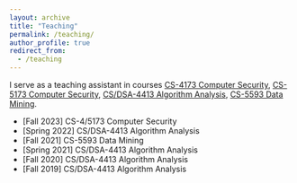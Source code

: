 ```yaml
---
layout: archive
title: "Teaching"
permalink: /teaching/
author_profile: true
redirect_from:
  - /teaching
---
```


I serve as a teaching assistant in courses [CS-4173 Computer Security](https://www.coursicle.com/ou/courses/CS/4173/), [CS-5173 Computer Security](https://www.coursicle.com/ou/courses/CS/4173/), [CS/DSA-4413 Algorithm Analysis](https://www.coursicle.com/ou/courses/CS/4413/), [CS-5593 Data Mining](https://www.coursicle.com/ou/courses/CS/5593/).

* [Fall 2023] CS-4/5173 Computer Security
* [Spring 2022] CS/DSA-4413 Algorithm Analysis
* [Fall 2021] CS-5593 Data Mining
* [Spring 2021] CS/DSA-4413 Algorithm Analysis
* [Fall 2020] CS/DSA-4413 Algorithm Analysis
* [Fall 2019] CS/DSA-4413 Algorithm Analysis
